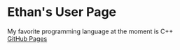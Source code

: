 # Ethan's User Page
My favorite programming language at the moment is C++  
[GitHub Pages](https://ethanlee7102.github.io/CSE110Page/)
